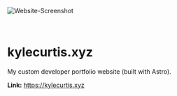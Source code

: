 ![Website-Screenshot](https://github.com/user-attachments/assets/2b88d25d-5853-4ff1-847e-ba5388cf0062)

<br>

# kylecurtis.xyz

My custom developer portfolio website (built with Astro). 

**Link:** https://kylecurtis.xyz

